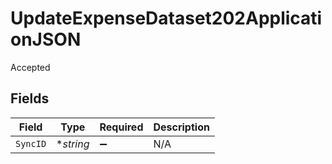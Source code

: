 # UpdateExpenseDataset202ApplicationJSON

Accepted


## Fields

| Field              | Type               | Required           | Description        |
| ------------------ | ------------------ | ------------------ | ------------------ |
| `SyncID`           | **string*          | :heavy_minus_sign: | N/A                |